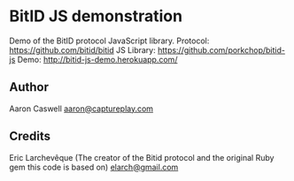 # BitID JS demonstration

Demo of the BitID protocol JavaScript library.
Protocol: https://github.com/bitid/bitid
JS Library: https://github.com/porkchop/bitid-js
Demo: http://bitid-js-demo.herokuapp.com/

## Author
Aaron Caswell
aaron@captureplay.com

## Credits
Eric Larchevêque (The creator of the Bitid protocol and the original Ruby gem this code is based on)
elarch@gmail.com